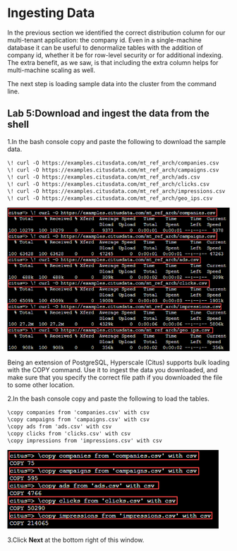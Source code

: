 # Ingesting Data

In the previous section we identified the correct distribution column for our multi-tenant application: the company id. Even in a single-machine database it can be useful to denormalize tables with the addition of company id, whether it be for row-level security or for additional indexing. The extra benefit, as we saw, is that including the extra column helps for multi-machine scaling as well.

The next step is loading sample data into the cluster from the command line.

## Lab 5:Download and ingest the data from the shell

1.In the bash console copy and paste the following to download the sample data.

```
\! curl -O https://examples.citusdata.com/mt_ref_arch/companies.csv 
\! curl -O https://examples.citusdata.com/mt_ref_arch/campaigns.csv 
\! curl -O https://examples.citusdata.com/mt_ref_arch/ads.csv 
\! curl -O https://examples.citusdata.com/mt_ref_arch/clicks.csv 
\! curl -O https://examples.citusdata.com/mt_ref_arch/impressions.csv 
\! curl -O https://examples.citusdata.com/mt_ref_arch/geo_ips.csv 
```

  ![](Images/6query.png)
  
Being an extension of PostgreSQL, Hyperscale (Citus) supports bulk loading with the COPY command. Use it to ingest the data you downloaded, and make sure that you specify the correct file path if you downloaded the file to some other location.

2.In the bash console copy and paste the following to load the tables.

```
\copy companies from 'companies.csv' with csv 
\copy campaigns from 'campaigns.csv' with csv 
\copy ads from 'ads.csv' with csv 
\copy clicks from 'clicks.csv' with csv 
\copy impressions from 'impressions.csv' with csv 
```   

  ![](Images/7query.png)
  
3.Click **Next** at the bottom right of this window.

